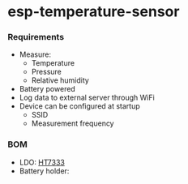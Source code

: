 # esp-temperature-sensor

### Requirements
-  Measure:
	- Temperature
	- Pressure
	- Relative humidity
- Battery powered
- Log data to external server through WiFi
- Device can be configured at startup
	- SSID
	- Measurement frequency

### BOM
- LDO: [HT7333](https://lcsc.com/product-detail/Others_Holtek-Semicon-HT7333_C259241.html)
- Battery holder: 
